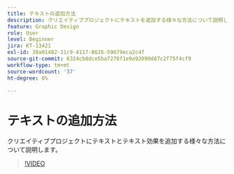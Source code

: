 ```yaml
---
title: テキストの追加方法
description: クリエイティブプロジェクトにテキストを追加する様々な方法について説明します
feature: Graphic Design
role: User
level: Beginner
jira: KT-13421
exl-id: 38a01482-11c9-4117-8626-59679eca2c4f
source-git-commit: 6324cb0dce5ba7278f1e9a92090d87c2f75f4cf9
workflow-type: tm+mt
source-wordcount: '37'
ht-degree: 0%

---
```


# テキストの追加方法

クリエイティブプロジェクトにテキストとテキスト効果を追加する様々な方法について説明します。

>[!VIDEO](https://video.tv.adobe.com/v/3420222?quality=12&learn=on&hidetitle=true)
